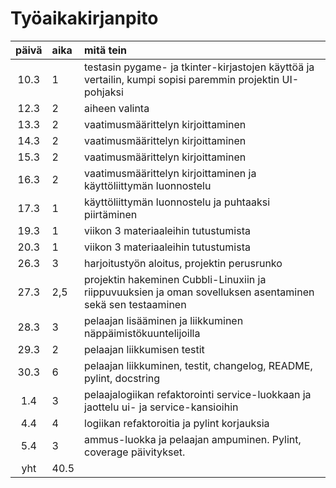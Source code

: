 # Työaikakirjanpito

| päivä | aika | mitä tein  |
| :----:|:-----| :-----|
| 10.3| 1    | testasin pygame- ja tkinter-kirjastojen käyttöä ja vertailin, kumpi sopisi paremmin projektin UI-pohjaksi |
| 12.3 | 2  | aiheen valinta |
| 13.3 | 2  | vaatimusmäärittelyn kirjoittaminen |
| 14.3 | 2  | vaatimusmäärittelyn kirjoittaminen |
| 15.3 | 2  | vaatimusmäärittelyn kirjoittaminen | 
| 16.3 | 2  | vaatimusmäärittelyn kirjoittaminen ja käyttöliittymän luonnostelu        |
| 17.3 | 1  | käyttöliittymän luonnostelu ja puhtaaksi piirtäminen | 
| 19.3 | 1 | viikon 3 materiaaleihin tutustumista |
| 20.3 | 1 | viikon 3 materiaaleihin tutustumista | 
| 26.3 | 3 | harjoitustyön aloitus, projektin perusrunko |
| 27.3 | 2,5 | projektin hakeminen Cubbli-Linuxiin ja riippuvuuksien ja oman sovelluksen asentaminen sekä sen testaaminen | 
| 28.3 | 3 | pelaajan lisääminen ja liikkuminen näppäimistökuuntelijoilla |
| 29.3 | 2 | pelaajan liikkumisen testit|
| 30.3 | 6 | pelaajan liikkuminen, testit, changelog, README, pylint, docstring |
| 1.4 | 3 | pelaajalogiikan refaktorointi service-luokkaan ja jaottelu ui- ja service-kansioihin |
| 4.4 | 4 | logiikan refaktoroitia ja pylint korjauksia |
| 5.4 | 3 | ammus-luokka ja pelaajan ampuminen. Pylint, coverage päivitykset.|
| yht | 40.5||
